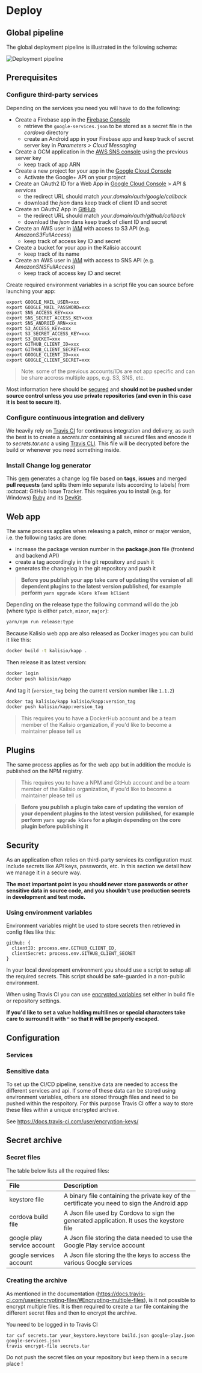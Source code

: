 # Deploy

## Global pipeline

The global deployment pipeline is illustrated in the following schema:

![Deployment pipeline](./../../assets/cd-pipeline.svg)

## Prerequisites

### Configure third-party services

Depending on the services you need you will have to do the following:
* Create a Firebase app in the [Firebase Console](https://console.firebase.google.com)
  * retrieve the `google-services.json` to be stored as a secret file in the *cordova* directory
  * create an Android app in your Firebase app and keep track of secret server key in *Parameters > Cloud Messaging*
* Create a GCM application in the [AWS SNS console](https://eu-west-1.console.aws.amazon.com/sns/v2/home) using the previous server key
  * keep track of app ARN
* Create a new project for your app in the [Google Cloud Console](https://console.cloud.google.com)
  * Activate the Google+ API on your project
* Create an OAuth2 ID for a Web App in [Google Cloud Console](https://console.cloud.google.com) > *API & services*
  * the redirect URL should match *your.domain/auth/google/callback*
  * download the *json* dans keep track of client ID and secret 
* Create an OAuth2 App in [GitHub](https://github.com/organizations/kalisio/settings/applications)
  * the redirect URL should match *your.domain/auth/github/callback*
  * download the *json* dans keep track of client ID and secret
* Create an AWS user in [IAM](https://console.aws.amazon.com/iam/home) with access to S3 API (e.g. *AmazonS3FullAccess*)
  * keep track of access key ID and secret
* Create a bucket for your app in the Kalisio account
  * keep track of its name
* Create an AWS user in [IAM](https://console.aws.amazon.com/iam/home) with access to SNS API (e.g. *AmazonSNSFullAccess*)
  * keep track of access key ID and secret

Create required environment variables in a script file you can source before launching your app:
```
export GOOGLE_MAIL_USER=xxx
export GOOGLE_MAIL_PASSWORD=xxx
export SNS_ACCESS_KEY=xxx
export SNS_SECRET_ACCESS_KEY=xxx
export SNS_ANDROID_ARN=xxx
export S3_ACCESS_KEY=xxx
export S3_SECRET_ACCESS_KEY=xxx
export S3_BUCKET=xxx
export GITHUB_CLIENT_ID=xxx
export GITHUB_CLIENT_SECRET=xxx
export GOOGLE_CLIENT_ID=xxx
export GOOGLE_CLIENT_SECRET=xxx
```

> Note: some of the previous accounts/IDs are not app specific and can be share accross multiple apps, e.g. S3, SNS, etc.

Most information here should be [secured](./PUBLISH.MD#security) and **should not be pushed under source control unless you use private repositories (and even in this case it is best to secure it)**.

### Configure continuous integration and delivery

We heavily rely on [Travis CI](https://travis-ci.org) for continuous integration and delivery, as such the best is to create a *secrets.tar* containing all secured files and encode it to *secrets.tar.enc* a using [Travis CLI](https://github.com/kalisio/kdk/blob/master/tools/CLI.MD#travis-cli). This file will be decrypted before the build or whenever you need something inside.



### Install Change log generator

This [gem](https://github.com/skywinder/github-changelog-generator) generates a change log file based on **tags**, **issues** and merged **pull requests** (and splits them into separate lists according to labels) from :octocat: GitHub Issue Tracker. This requires you to install (e.g. for Windows) [Ruby](http://rubyinstaller.org/downloads/) and its [DevKit](https://github.com/oneclick/rubyinstaller/wiki/Development-Kit).

## Web app

The same process applies when releasing a patch, minor or major version, i.e. the following tasks are done:
* increase the package version number in the **package.json** file (frontend and backend API)
* create a tag accordingly in the git repository and push it
* generates the changelog in the git repository and push it

> **Before you publish your app take care of updating the version of all dependent plugins to the latest version published, for example  perform `yarn upgrade kCore kTeam kClient`**

Depending on the release type the following command will do the job (where type is either `patch`, `minor`, `major`):
```bash
yarn/npm run release:type
```

Because Kalisio web app are also released as Docker images you can build it like this:
```bash
docker build -t kalisio/kapp .
```
Then release it as latest version:
```bash
docker login
docker push kalisio/kapp
```
And tag it (`version_tag` being the current version number like `1.1.2`)
```bash
docker tag kalisio/kapp kalisio/kapp:version_tag
docker push kalisio/kapp:version_tag
```

> This requires you to have a DockerHub account and be a team member of the Kalisio organization, if you'd like to become a maintainer please tell us

## Plugins

The same process applies as for the web app but in addition the module is published on the NPM registry.

> This requires you to have a NPM and GitHub account and be a team member of the Kalisio organization, if you'd like to become a maintainer please tell us

> **Before you publish a plugin take care of updating the version of your dependent plugins to the latest version published, for example  perform `yarn upgrade kCore` for a plugin depending on the core plugin before publishing it**

## Security

As an application often relies on third-party services its configuration must include secrets like API keys, passwords, etc. In this section we detail how we manage it in a secure way.

**The most important point is you should never store passwords or other sensitive data in source code, and you shouldn't use production secrets in development and test mode.**

### Using environment variables

Environment variables might be used to store secrets then retrieved in config files like this:
```
github: {
  clientID: process.env.GITHUB_CLIENT_ID,
  clientSecret: process.env.GITHUB_CLIENT_SECRET
}
```

In your local development environment you should use a script to setup all the required secrets. This script should be safe-guarded in a non-public environment.

When using Travis CI you can use [encrypted variables](https://docs.travis-ci.com/user/environment-variables/) set either in build file or repository settings.

**If you'd like to set a value holding multilines or special characters take care to surround it with `"` so that it will be properly escaped.**





## Configuration

### Services

### Sensitive data

To set up the CI/CD pipeline, sensitive data are needed to access the different services and api. If some of these data can be stored using environment variables, others are stored through files and need to be pushed within the respoitory. For this purpose Travis CI offer a way to store these files within a unique encrypted archive.

See https://docs.travis-ci.com/user/encryption-keys/


## Secret archive

### Secret files

The table below lists all the required files:

| File | Description |
|:-----|:------------|
| keystore file| A binary file containing the private key of the certificate you need to sign the Android app |
| cordova build file | A Json file used by Cordova to sign the generated application. It uses the keystore file |
| google play service account | A Json file storing the data needed to use the Google Play service account |
| google services account | A Json file storing the the keys to access the various Google services |

### Creating the archive

As mentioned in the documentation (https://docs.travis-ci.com/user/encrypting-files/#Encrypting-multiple-files), is it not possible to encrypt multiple files. It is then required to create a `tar` file containing the different secret files and then to encrypt the archive.

You need to be logged in to Travis CI

```
tar cvf secrets.tar your_keystore.keystore build.json google-play.json google-services.json
travis encrypt-file secrets.tar
```




Do not push the secret files on your repository but keep them in a secure place !